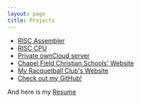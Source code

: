 ```yaml
---
layout: page
title: Projects
---
```


- <a href="https://github.com/connorjan/RISC-Assembler" target="_blank" title="GitHub Repo">RISC Assembler</a>
- [RISC CPU](/projects/risc_cpu)
- [Private ownCloud server](/2014/09/04/linux-experience/)
- <a href="http://www.chapelfield.org" target="_blank">Chapel Field Christian Schools' Website</a>
- <a href="http://www.rit.edu/sg/rball/index.php" target="_blank">My Racquetball Club's Website</a>
- <a href="https://github.com/connorjan" target="_blank">Check out my GitHub!</a>

And here is my <a href="/static/Resume.pdf" target="_blank">Resume</a>
